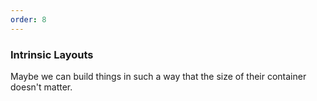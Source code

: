 ```yaml
---
order: 8
---
```


### Intrinsic Layouts

Maybe we can build things in such a way that the size of their container doesn't matter.

